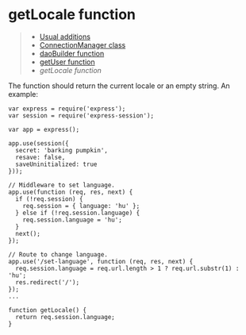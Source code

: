 # getLocale function

> * [Usual additions](/application/additions)
> * [ConnectionManager class](connection-manager)
> * [daoBuilder function](dao-builder)
> * [getUser function](get-user)
> * _getLocale function_

The function should return the current locale or an empty string. An example:

```
var express = require('express');
var session = require('express-session');

var app = express();

app.use(session({
  secret: 'barking pumpkin',
  resave: false,
  saveUninitialized: true
}));

// Middleware to set language.
app.use(function (req, res, next) {
  if (!req.session) {
    req.session = { language: 'hu' };
  } else if (!req.session.language) {
    req.session.language = 'hu';
  }
  next();
});

// Route to change language.
app.use('/set-language', function (req, res, next) {
  req.session.language = req.url.length > 1 ? req.url.substr(1) : 'hu';
  res.redirect('/');
});
...

function getLocale() {
  return req.session.language;
}
```
